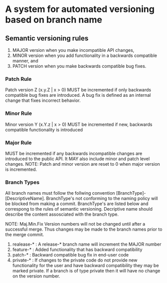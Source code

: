 # A system for automated versioning based on branch name

## Semantic versioning rules

1. MAJOR version when you make incompatible API changes,
2. MINOR version when you add functionality in a backwards compatible manner, and
3. PATCH version when you make backwards compatible bug fixes.

### Patch Rule
Patch version Z (x.y.Z | x > 0) MUST be incremented if only backwards compatible bug fixes are introduced. A bug fix is defined as an internal change that fixes incorrect behavior.

### Minor Rule
Minor version Y (x.Y.z | x > 0) MUST be incremented if new, backwards compatible functionality is introduced
### Major Rule
MUST be incremented if any backwards incompatible changes are introduced to the public API. It MAY also include minor and patch level changes. 
NOTE: Patch and minor version are reset to 0 when major version is incremented.
### Branch Types
All branch names must follow the follwing convention [BranchType]-[DescriptiveName]. BranchType's not conforming to the naming policy will be blocked from making a commit. BranchType's are listed below and correspong to the rules of semantic versioning. Decriptive name should describe the content assosciated with the branch type.

NOTE: Maj.Min.Fix Version numbers will not be changed until after a successful merge. Thus changes may be made to the branch names prior to the merge commit. 

1. realease-* : A release-* branch name will increment the MAJOR number
2. feature-* : Added functionality that has backward compatibility 
3. patch-* : Backward compatible bug fix in end-user code
4. private-* : If changes to the private code do not provide new functionality for the user and have backward compatibility they may be marked private. If a branch is of type private then it will have no change on the version number.
